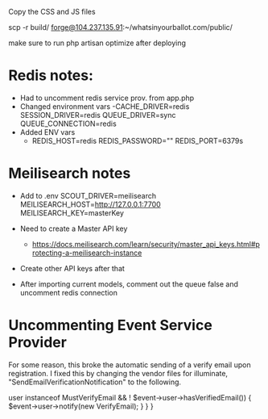 Copy the CSS and JS files

scp -r build/ forge@104.237.135.91:~/whatsinyourballot.com/public/

make sure to run php artisan optimize after deploying


# Redis notes:
- Had to uncomment redis service prov. from app.php
- Changed environment vars
    -CACHE_DRIVER=redis
        SESSION_DRIVER=redis
        QUEUE_DRIVER=sync
        QUEUE_CONNECTION=redis
- Added ENV vars
    - REDIS_HOST=redis
        REDIS_PASSWORD=""
        REDIS_PORT=6379s

# Meilisearch notes
- Add to .env
SCOUT_DRIVER=meilisearch
MEILISEARCH_HOST=http://127.0.0.1:7700
MEILISEARCH_KEY=masterKey
- Need to create a Master API key
    - https://docs.meilisearch.com/learn/security/master_api_keys.html#protecting-a-meilisearch-instance
- Create other API keys after that

- After importing current models, comment out the queue false and uncomment redis connection

# Uncommenting Event Service Provider
For some reason, this broke the automatic sending of a verify email upon registration. I fixed this by changing the vendor files for illuminate, "SendEmailVerificationNotification" to the following.

<?php

namespace Illuminate\Auth\Listeners;

use Illuminate\Auth\Events\Registered;
use Illuminate\Auth\Notifications\VerifyEmail;
use Illuminate\Contracts\Auth\MustVerifyEmail;

class SendEmailVerificationNotification
{
    /**
     * Handle the event.
     *
     * @param  \Illuminate\Auth\Events\Registered  $event
     * @return void
     */
    public function handle(Registered $event)
    {
        if ($event->user instanceof MustVerifyEmail && ! $event->user->hasVerifiedEmail()) {
            $event->user->notify(new VerifyEmail);
        }
    }
}
